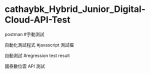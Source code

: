 # cathaybk_Hybrid_Junior_Digital-Cloud-API-Test

postman  #手動測試

自動化測試程式  #javascript 測試檔

自動測試  #regression test result
        
國泰數位雲 API 測試
